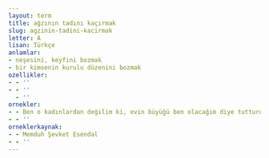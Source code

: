 ```yaml
---
layout: term
title: ağzının tadını kaçırmak
slug: agzinin-tadini-kacirmak
letter: A
lisan: Türkçe
anlamlar:
- neşesini, keyfini bozmak
- bir kimsenin kurulu düzenini bozmak
ozellikler:
- - ''
- - ''
  - ''
ornekler:
- - Ben o kadınlardan değilim ki, evin büyüğü ben olacağım diye tutturup akılsızlıklarla ağzımın tadını kaçırayım.
- - ''
orneklerkaynak:
- - Memduh Şevket Esendal
- - ''
---
```


